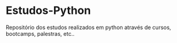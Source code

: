 # Estudos-Python
 Repositório dos estudos realizados em python através de cursos, bootcamps, palestras, etc..

